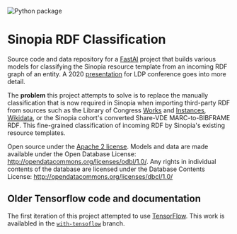 ![Python package](https://github.com/LD4P/rdf-classify/workflows/Python%20package/badge.svg)

# Sinopia RDF Classification
Source code and data repository for a [FastAI][FASTAI] project that builds
various models for classifying the Sinopia resource template from an incoming RDF graph
of an entity. A 2020 [presentation](https://ld4p.github.io/classify-rdf-2020/) for
LDP conference goes into more detail.

The **problem** this project attempts to solve is to replace the manually classification that
is now required in Sinopia when importing third-party RDF from sources such as the Library of
Congress [Works][LOC_WORKS] and [Instances][LOC_INSTANCES], [Wikidata][WIKIDATA], or
the Sinopia cohort's converted Share-VDE MARC-to-BIBFRAME RDF. This fine-grained
classification of incoming RDF by Sinopia's existing resource templates.

Open source under the [Apache 2 license](https://www.apache.org/licenses/LICENSE-2.0.txt).
Models and data are made available under the Open Database License: http://opendatacommons.org/licenses/odbl/1.0/.
Any rights in individual contents of the database are licensed under the Database
Contents License: http://opendatacommons.org/licenses/dbcl/1.0/

## Older Tensorflow code and documentation
The first iteration of this project attempted to use [TensorFlow][TF]. This
work is availabled in the [`with-tensoflow`](https://github.com/LD4P/rdf-classify/tree/with-tensorflow) branch.


[LOC_INSTANCES]: http://id.loc.gov/ontologies/bibframe.html#c_Instance/
[LOC_WORKS]: http://id.loc.gov/ontologies/bibframe.html#c_Work
[SINOPIA]: https://sinopia.io/
[SINOPIA_DEV]: https://development.sinopia.io/
[SINOPIA_STAGE]: https://stage.sinopia.io/
[WIKIDATA]: https://wikidata.org/

[FASTAI]: https://fastai.io/
[TF]: https://www.tensorflow.org/

